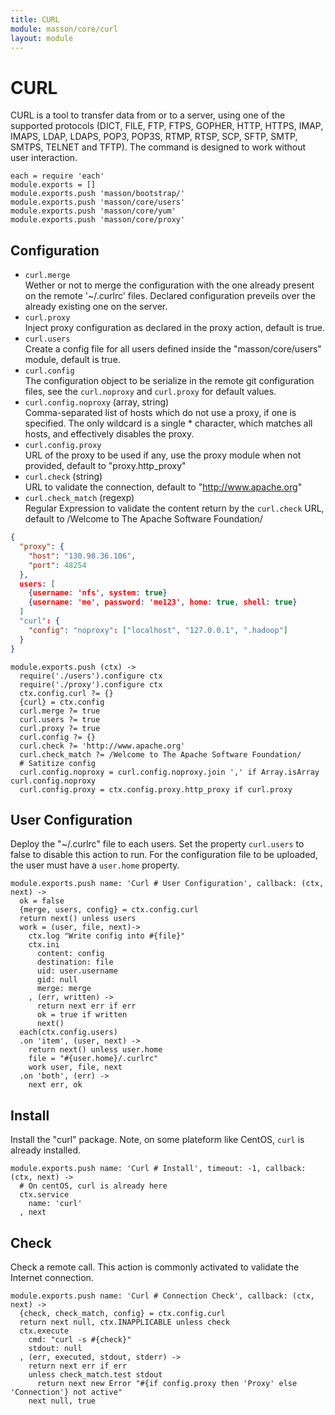 ```yaml
---
title: CURL
module: masson/core/curl
layout: module
---
```


# CURL

CURL is a tool to transfer data from or to a server, using one of the supported 
protocols (DICT, FILE, FTP, FTPS, GOPHER, HTTP, HTTPS, IMAP, IMAPS, LDAP, 
LDAPS, POP3, POP3S, RTMP, RTSP, SCP, SFTP, SMTP, SMTPS, TELNET and TFTP). The 
command is designed to work without user interaction. 

    each = require 'each'
    module.exports = []
    module.exports.push 'masson/bootstrap/'
    module.exports.push 'masson/core/users'
    module.exports.push 'masson/core/yum'
    module.exports.push 'masson/core/proxy'

## Configuration

*   `curl.merge`   
    Wether or not to merge the configuration with the one already present on
    the remote '~/.curlrc' files. Declared configuration 
    preveils over the already existing one on the server.   
*   `curl.proxy`   
    Inject proxy configuration as declared in the proxy 
    action, default is true.   
*   `curl.users`   
    Create a config file for all users defined inside the 
    "masson/core/users" module, default is true.   
*   `curl.config`   
    The configuration object to be serialize in the remote git configuration
    files, see the `curl.noproxy` and `curl.proxy` for default values.   
*   `curl.config.noproxy` (array, string)   
    Comma-separated list of hosts which do not use a proxy, if one is 
    specified. The only wildcard is a single * character, which matches all 
    hosts, and effectively disables the proxy.
*   `curl.config.proxy`   
    URL of the proxy to be used if any, use the proxy module when not provided, 
    default to "proxy.http_proxy"
*   `curl.check` (string)   
    URL to validate the connection, default to "http://www.apache.org"   
*   `curl.check_match` (regexp)   
    Regular Expression to validate the content return by the `curl.check` URL, 
    default to /Welcome to The Apache Software Foundation/   

```json
{
  "proxy": {
    "host": "130.98.36.106",
    "port": 48254
  },
  users: [
    {username: 'nfs', system: true}
    {username: 'me', password: 'me123', home: true, shell: true}
  ]
  "curl": {
    "config": "noproxy": ["localhost", "127.0.0.1", ".hadoop"]
  }
}
```

    module.exports.push (ctx) ->
      require('./users').configure ctx
      require('./proxy').configure ctx
      ctx.config.curl ?= {}
      {curl} = ctx.config
      curl.merge ?= true
      curl.users ?= true
      curl.proxy ?= true
      curl.config ?= {}
      curl.check ?= 'http://www.apache.org'
      curl.check_match ?= /Welcome to The Apache Software Foundation/
      # Satitize config
      curl.config.noproxy = curl.config.noproxy.join ',' if Array.isArray curl.config.noproxy
      curl.config.proxy = ctx.config.proxy.http_proxy if curl.proxy

## User Configuration

Deploy the "~/.curlrc" file to each users. Set the property `curl.users` to 
false to disable this action to run. For the configuration file to be uploaded, 
the user must have a `user.home` property.

    module.exports.push name: 'Curl # User Configuration', callback: (ctx, next) ->
      ok = false
      {merge, users, config} = ctx.config.curl
      return next() unless users
      work = (user, file, next)->
        ctx.log "Write config into #{file}"
        ctx.ini
          content: config
          destination: file
          uid: user.username
          gid: null
          merge: merge
        , (err, written) ->
          return next err if err
          ok = true if written
          next()
      each(ctx.config.users)
      .on 'item', (user, next) ->
        return next() unless user.home
        file = "#{user.home}/.curlrc"
        work user, file, next
      .on 'both', (err) ->
        next err, ok

## Install

Install the "curl" package. Note, on some plateform like CentOS, `curl` is 
already installed.

    module.exports.push name: 'Curl # Install', timeout: -1, callback: (ctx, next) ->
      # On centOS, curl is already here
      ctx.service
        name: 'curl'
      , next

## Check

Check a remote call. This action is commonly activated to validate the Internet
connection.

    module.exports.push name: 'Curl # Connection Check', callback: (ctx, next) ->
      {check, check_match, config} = ctx.config.curl
      return next null, ctx.INAPPLICABLE unless check
      ctx.execute
        cmd: "curl -s #{check}"
        stdout: null
      , (err, executed, stdout, stderr) ->
        return next err if err
        unless check_match.test stdout
          return next new Error "#{if config.proxy then 'Proxy' else 'Connection'} not active"
        next null, true
